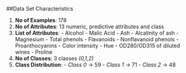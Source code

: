##Data Set Characteristics

1. **No of Examples**: 178
2. **No of Attributes**: 13 numeric, predictive attributes and class
3. **List of Attributes**: 
		- Alcohol
		- Malic Acid
		- Ash
		- Alcalinity of ash
		- Magnesium
		- Total phenols
		- Flavanoids
		- Nonflavanoid phenols
		- Proanthocyanins
		- Color intensity
		- Hue
		- OD280/OD315 of diluted wines
		- Proline
4. **No of Classes**: 3 classes *(0,1,2)*
5. **Class Distribution**: 
		- *Class 0* -> 59
		- *Class 1* -> 71
		- *Class 2* -> 48
